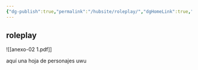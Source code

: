 ```yaml
---
{"dg-publish":true,"permalink":"/hubsite/roleplay/","dgHomeLink":true,"dgPassFrontmatter":false,"dgShowBacklinks":true,"dgShowLocalGraph":true,"dgShowInlineTitle":true}
---
```


## roleplay

![[anexo-02 1.pdf]]

aquí una hoja de personajes uwu